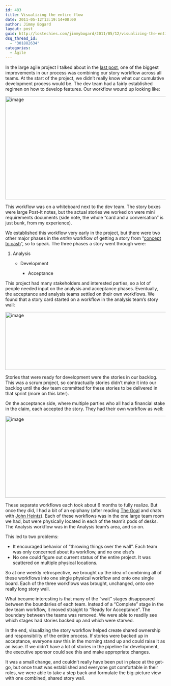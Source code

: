 ```yaml
---
id: 483
title: Visualizing the entire flow
date: 2011-05-12T13:19:14+00:00
author: Jimmy Bogard
layout: post
guid: http://lostechies.com/jimmybogard/2011/05/12/visualizing-the-entire-flow/
dsq_thread_id:
  - "301882634"
categories:
  - Agile
---
```

In the large agile project I talked about in the [last post](http://lostechies.com/jimmybogard/2011/05/10/ditching-planning-poker/), one of the biggest improvements in our process was combining our story workflow across all teams. At the start of the project, we didn’t really know what our cumulative development process would be. The dev team had a fairly established regimen on how to develop features. Our workflow wound up looking like:

[<img style="border-right-width: 0px;padding-left: 0px;padding-right: 0px;border-top-width: 0px;border-bottom-width: 0px;border-left-width: 0px;padding-top: 0px" border="0" alt="image" src="http://lostechies.com/jimmybogard/files/2011/05/image_thumb.png" width="644" height="324" />](http://lostechies.com/jimmybogard/files/2011/05/image.png)

This workflow was on a whiteboard next to the dev team. The story boxes were large Post-It notes, but the actual stories we worked on were mini requirements documents (side note, the whole “card and a conversation” is just bunk, from my experience).

We established this workflow very early in the project, but there were two other major phases in the _entire_ workflow of getting a story from “[concept to cash](http://www.amazon.com/Implementing-Lean-Software-Development-Concept/dp/0321437381)”, so to speak. The three phases a story went through were:

  1. Analysis 
      * Development 
          * Acceptance</ol> 
        This project had many stakeholders and interested parties, so a lot of people needed input on the analysis and acceptance phases. Eventually, the acceptance and analysis teams settled on their own workflows. We found that a story card started on a workflow in the analysis team’s story wall:
        
        [<img style="border-right-width: 0px;padding-left: 0px;padding-right: 0px;border-top-width: 0px;border-bottom-width: 0px;border-left-width: 0px;padding-top: 0px" border="0" alt="image" src="http://lostechies.com/jimmybogard/files/2011/05/image_thumb1.png" width="644" height="182" />](http://lostechies.com/jimmybogard/files/2011/05/image1.png)
        
        Stories that were ready for development were the stories in our backlog. This was a scrum project, so contractually stories didn’t make it into our backlog until the dev team committed for these stories to be delivered in that sprint (more on this later).
        
        On the acceptance side, where multiple parties who all had a financial stake in the claim, each accepted the story. They had their own workflow as well:
        
        [<img style="border-bottom: 0px;border-left: 0px;padding-left: 0px;padding-right: 0px;border-top: 0px;border-right: 0px;padding-top: 0px" border="0" alt="image" src="http://lostechies.com/jimmybogard/files/2011/05/image_thumb2.png" width="605" height="257" />](http://lostechies.com/jimmybogard/files/2011/05/image2.png)
        
        These separate workflows each took about 6 months to fully realize. But once they did, I had a bit of an epiphany (after reading [The Goal](http://www.amazon.com/Goal-Process-Ongoing-Improvement/dp/0884270610) and chats with [John Heintz](http://gistlabs.com/john)). Each of these workflows was in the one large team room we had, but were physically located in each of the team’s pods of desks. The Analysis workflow was in the Analysis team’s area, and so on.
        
        This led to two problems:
        
          * It encouraged behavior of “throwing things over the wall”. Each team was only concerned about its workflow, and no one else’s
          * No one could figure out current status of the entire project. It was scattered on multiple physical locations.
        
        So at one weekly retrospective, we brought up the idea of combining all of these workflows into one single physical workflow and onto one single board. Each of the three workflows was brought, unchanged, onto one really long story wall.
        
        What became interesting is that many of the “wait” stages disappeared between the boundaries of each team. Instead of a “Complete” stage in the dev team workflow, it moved straight to “Ready for Acceptance”. The boundary between the teams was removed. We were able to readily see which stages had stories backed up and which were starved.
        
        In the end, visualizing the story workflow helped create shared ownership and responsibility of the entire process. If stories were backed up in acceptance, everyone saw this in the morning stand up and could raise it as an issue. If we didn’t have a lot of stories in the pipeline for development, the executive sponsor could see this and make appropriate changes.
        
        It was a small change, and couldn’t really have been put in place at the get-go, but once trust was established and everyone got comfortable in their roles, we were able to take a step back and formulate the big-picture view with one combined, shared story wall.